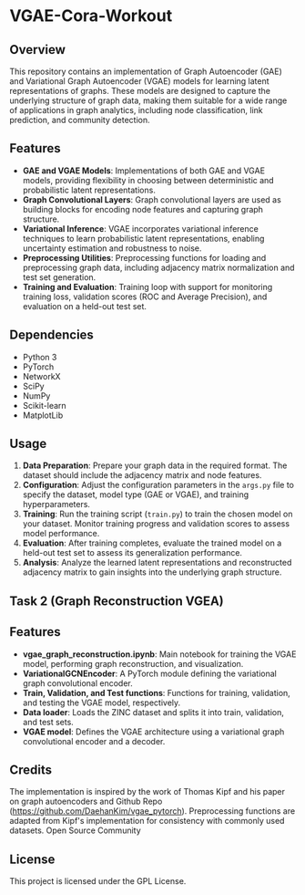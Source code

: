 # VGAE-Cora-Workout

## Overview
This repository contains an implementation of Graph Autoencoder (GAE) and Variational Graph Autoencoder (VGAE) models for learning latent representations of graphs. These models are designed to capture the underlying structure of graph data, making them suitable for a wide range of applications in graph analytics, including node classification, link prediction, and community detection.

## Features
- **GAE and VGAE Models**: Implementations of both GAE and VGAE models, providing flexibility in choosing between deterministic and probabilistic latent representations.
- **Graph Convolutional Layers**: Graph convolutional layers are used as building blocks for encoding node features and capturing graph structure.
- **Variational Inference**: VGAE incorporates variational inference techniques to learn probabilistic latent representations, enabling uncertainty estimation and robustness to noise.
- **Preprocessing Utilities**: Preprocessing functions for loading and preprocessing graph data, including adjacency matrix normalization and test set generation.
- **Training and Evaluation**: Training loop with support for monitoring training loss, validation scores (ROC and Average Precision), and evaluation on a held-out test set.

## Dependencies
- Python 3
- PyTorch
- NetworkX
- SciPy
- NumPy
- Scikit-learn
- MatplotLib

## Usage
1. **Data Preparation**: Prepare your graph data in the required format. The dataset should include the adjacency matrix and node features.
2. **Configuration**: Adjust the configuration parameters in the `args.py` file to specify the dataset, model type (GAE or VGAE), and training hyperparameters.
3. **Training**: Run the training script (`train.py`) to train the chosen model on your dataset. Monitor training progress and validation scores to assess model performance.
4. **Evaluation**: After training completes, evaluate the trained model on a held-out test set to assess its generalization performance.
5. **Analysis**: Analyze the learned latent representations and reconstructed adjacency matrix to gain insights into the underlying graph structure.

## Task 2 (Graph Reconstruction VGEA)
## Features
- **vgae_graph_reconstruction.ipynb**: Main notebook for training the VGAE model, performing graph reconstruction, and visualization.
- **VariationalGCNEncoder**: A PyTorch module defining the variational graph convolutional encoder.
- **Train, Validation, and Test functions**: Functions for training, validation, and testing the VGAE model, respectively.
- **Data loader**: Loads the ZINC dataset and splits it into train, validation, and test sets.
- **VGAE model**: Defines the VGAE architecture using a variational graph convolutional encoder and a decoder.
## Credits
The implementation is inspired by the work of Thomas Kipf and his paper on graph autoencoders and Github Repo (https://github.com/DaehanKim/vgae_pytorch). Preprocessing functions are adapted from Kipf's implementation for consistency with commonly used datasets. Open Source Community

## License
This project is licensed under the GPL License.
